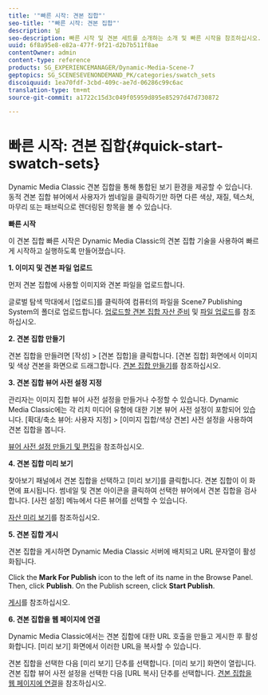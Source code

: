 ```yaml
---
title: '"빠른 시작: 견본 집합"'
seo-title: '"빠른 시작: 견본 집합"'
description: 널
seo-description: 빠른 시작 및 견본 세트를 소개하는 소개 및 빠른 시작을 참조하십시오.
uuid: 6f8a95e8-e82a-477f-9f21-d2b7b511f8ae
contentOwner: admin
content-type: reference
products: SG_EXPERIENCEMANAGER/Dynamic-Media-Scene-7
geptopics: SG_SCENESEVENONDEMAND_PK/categories/swatch_sets
discoiquuid: 1ea70fdf-3cbd-409c-ae7d-06286c99c6ac
translation-type: tm+mt
source-git-commit: a1722c15d3c049f05959d895e85297d47d730872

---
```



# 빠른 시작: 견본 집합{#quick-start-swatch-sets}

Dynamic Media Classic 견본 집합을 통해 통합된 보기 환경을 제공할 수 있습니다. 동적 견본 집합 뷰어에서 사용자가 썸네일을 클릭하기만 하면 다른 색상, 재질, 텍스처, 마무리 또는 패브릭으로 렌더링된 항목을 볼 수 있습니다.

**빠른 시작**

이 견본 집합 빠른 시작은 Dynamic Media Classic의 견본 집합 기술을 사용하여 빠르게 시작하고 실행하도록 만들어졌습니다.

**1. 이미지 및 견본 파일 업로드**

먼저 견본 집합에 사용할 이미지와 견본 파일을 업로드합니다.

글로벌 탐색 막대에서 [업로드]를 클릭하여 컴퓨터의 파일을 Scene7 Publishing System의 폴더로 업로드합니다. [업로드할 견본 집합 자산 준비](preparing-swatch-set-assets-upload.md#preparing-swatch-set-assets-for-upload) 및 [파일 업로드](uploading-files.md#uploading-your-files)를 참조하십시오.

**2. 견본 집합 만들기**

견본 집합을 만들려면 [작성] > [견본 집합]을 클릭합니다. [견본 집합] 화면에서 이미지 및 색상 견본을 화면으로 드래그합니다. [견본 집합 만들기](creating-swatch-set.md#creating-a-swatch-set)를 참조하십시오.

**3. 견본 집합 뷰어 사전 설정 지정**

관리자는 이미지 집합 뷰어 사전 설정을 만들거나 수정할 수 있습니다. Dynamic Media Classic에는 각 리치 미디어 유형에 대한 기본 뷰어 사전 설정이 포함되어 있습니다. [확대/축소 뷰어: 사용자 지정] > [이미지 집합/색상 견본] 사전 설정을 사용하여 견본 집합을 봅니다.

[뷰어 사전 설정 만들기 및 편집](application-setup.md#adding-and-editing-viewer-presets)을 참조하십시오.

**4. 견본 집합 미리 보기**

찾아보기 패널에서 견본 집합을 선택하고 [미리 보기]를 클릭합니다. 견본 집합이 이 화면에 표시됩니다. 썸네일 및 견본 아이콘을 클릭하여 선택한 뷰어에서 견본 집합을 검사합니다. [사전 설정] 메뉴에서 다른 뷰어를 선택할 수 있습니다.

[자산 미리 보기](previewing-asset.md#previewing-an-asset)를 참조하십시오.

**5. 견본 집합 게시**

견본 집합을 게시하면 Dynamic Media Classic 서버에 배치되고 URL 문자열이 활성화됩니다.

Click the **Mark For Publish** icon to the left of its name in the Browse Panel. Then, click **Publish**. On the Publish screen, click **Start Publish**.

[게시](publishing-files.md#publishing-files)를 참조하십시오.

**6. 견본 집합을 웹 페이지에 연결**

Dynamic Media Classic에서는 견본 집합에 대한 URL 호출을 만들고 게시한 후 활성화합니다. [미리 보기] 화면에서 이러한 URL을 복사할 수 있습니다.

견본 집합을 선택한 다음 [미리 보기] 단추를 선택합니다. [미리 보기] 화면이 열립니다. 견본 집합 뷰어 사전 설정을 선택한 다음 [URL 복사] 단추를 선택합니다. [견본 집합을 웹 페이지에 연결](linking-swatch-set-web-page.md#linking-a-swatch-set-to-a-web-page)을 참조하십시오.
